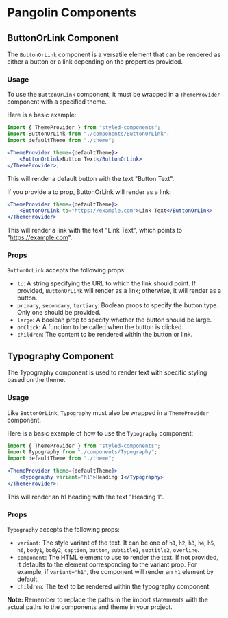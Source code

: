 # Pangolin Components

## ButtonOrLink Component

The `ButtonOrLink` component is a versatile element that can be rendered as either a button or a link depending on the properties provided.

### Usage

To use the `ButtonOrLink` component, it must be wrapped in a `ThemeProvider` component with a specified theme.

Here is a basic example:

```jsx
import { ThemeProvider } from "styled-components";
import ButtonOrLink from "./components/ButtonOrLink";
import defaultTheme from "./theme";

<ThemeProvider theme={defaultTheme}>
    <ButtonOrLink>Button Text</ButtonOrLink>
</ThemeProvider>;
```

This will render a default button with the text "Button Text".

If you provide a to prop, ButtonOrLink will render as a link:

```jsx
<ThemeProvider theme={defaultTheme}>
    <ButtonOrLink to="https://example.com">Link Text</ButtonOrLink>
</ThemeProvider>
```

This will render a link with the text "Link Text", which points to "https://example.com".

### Props

`ButtonOrLink` accepts the following props:

-   `to`: A string specifying the URL to which the link should point. If provided, `ButtonOrLink` will render as a link; otherwise, it will render as a button.
-   `primary`, `secondary`, `tertiary`: Boolean props to specify the button type. Only one should be provided.
-   `large`: A boolean prop to specify whether the button should be large.
-   `onClick`: A function to be called when the button is clicked.
-   `children`: The content to be rendered within the button or link.

## Typography Component

The Typography component is used to render text with specific styling based on the theme.

### Usage

Like `ButtonOrLink`, `Typography` must also be wrapped in a `ThemeProvider` component.

Here is a basic example of how to use the `Typography` component:

```jsx
import { ThemeProvider } from "styled-components";
import Typography from "./components/Typography";
import defaultTheme from "./theme";

<ThemeProvider theme={defaultTheme}>
    <Typography variant="h1">Heading 1</Typography>
</ThemeProvider>;
```

This will render an h1 heading with the text "Heading 1".

### Props

`Typography` accepts the following props:

-   `variant`: The style variant of the text. It can be one of `h1`, `h2`, `h3`, `h4`, `h5`, `h6`, `body1`, `body2`, `caption`, `button`, `subtitle1`, `subtitle2`, `overline`.
-   `component`: The HTML element to use to render the text. If not provided, it defaults to the element corresponding to the variant prop. For example, if `variant="h1"`, the component will render an `h1` element by default.
-   `children`: The text to be rendered within the typography component.

**Note:** Remember to replace the paths in the import statements with the actual paths to the components and theme in your project.
